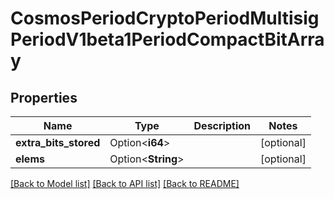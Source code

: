 # CosmosPeriodCryptoPeriodMultisigPeriodV1beta1PeriodCompactBitArray

## Properties

Name | Type | Description | Notes
------------ | ------------- | ------------- | -------------
**extra_bits_stored** | Option<**i64**> |  | [optional]
**elems** | Option<**String**> |  | [optional]

[[Back to Model list]](../README.md#documentation-for-models) [[Back to API list]](../README.md#documentation-for-api-endpoints) [[Back to README]](../README.md)


